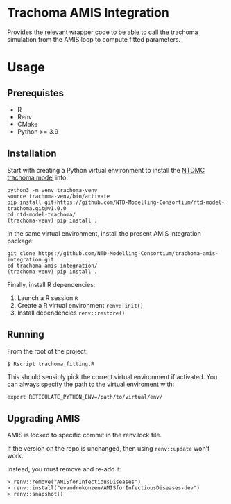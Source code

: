 Trachoma AMIS Integration
=========================

Provides the relevant wrapper code to be able to call the trachoma
simulation from the AMIS loop to compute fitted parameters.

# Usage

## Prerequistes

 * R
 * Renv
 * CMake
 * Python >= 3.9

## Installation

Start with creating a Python virtual environment to install the
[NTDMC trachoma model](https://github.com/NTD-Modelling-Consortium/ntd-model-trachoma) into:

```shell
python3 -m venv trachoma-venv
source trachoma-venv/bin/activate
pip install git+https://github.com/NTD-Modelling-Consortium/ntd-model-trachoma.git@v1.0.0
cd ntd-model-trachoma/
(trachoma-venv) pip install .
```
In the same virtual environment, install the present AMIS integration
package:

```shell
git clone https://github.com/NTD-Modelling-Consortium/trachoma-amis-integration.git
cd trachoma-amis-integration/
(trachoma-venv) pip install .
```

Finally, install R dependencies:

1. Launch a R session `R`
2. Create a R virtual environment `renv::init()`
3. Install dependencies `renv::restore()`

## Running

From the root of the project:

```bash
$ Rscript trachoma_fitting.R
```

This should sensibly pick the correct virtual environment if activated.
You can always specify the path to the virtual enviroment with:

```
export RETICULATE_PYTHON_ENV=/path/to/virtual/env/
```

## Upgrading AMIS

AMIS is locked to specific commit in the renv.lock file.

If the version on the repo is unchanged, then using `renv::update` won't work.

Instead, you must remove and re-add it:

```
> renv::remove("AMISforInfectiousDiseases")
> renv::install("evandrokonzen/AMISforInfectiousDiseases-dev")
> renv::snapshot()
```